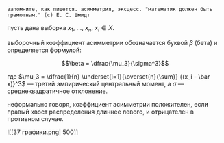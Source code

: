 ```
запомните, как пишется. асимметрия, эксцесс. "математик должен быть грамотным." (с) Е. С. Шмидт
```

пусть дана выборка $x_1,\ ...,\ x_n$, $x_i \in X$.

выборочный коэффициент асимметрии обозначается буквой $\beta$ (бета) и определяется формулой:

$$\beta = \dfrac{\mu_3}{\sigma^3}$$

где $\mu_3 = \dfrac{1}{n} \underset{i=1}{\overset{n}{\sum}} {(x_i - \bar x)}^3$ — третий эмпирический центральный момент, а $\sigma$ — среднеквадратичное отклонение.

неформально говоря, коэффициент асимметрии положителен, если правый хвост распределения длиннее левого, и отрицателен в противном случае.

![[37 графики.png| 500]]
